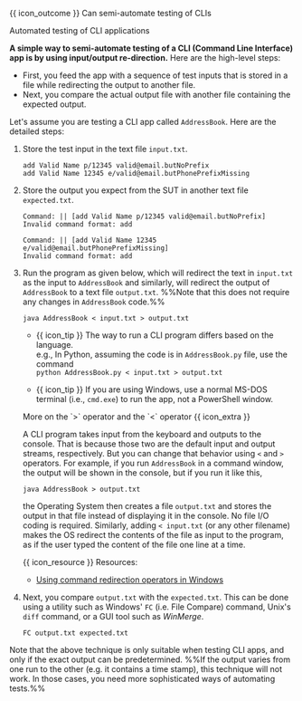 <span id="prereqs"></span>

<span id="outcomes">{{ icon_outcome }} Can semi-automate testing of CLIs</span>

<span id="title">Automated testing of CLI applications</span>

<div id="body">

**A simple way to semi-automate testing of a CLI (Command Line Interface) app is by using input/output re-direction.** Here are the high-level steps:

* First, you feed the app with a sequence of test inputs that is stored in a file while redirecting the output to another file.
* Next, you compare the actual output file with another file containing the expected output.

Let's assume you are testing a CLI app called `AddressBook`. Here are the detailed steps:

1. Store the test input in the text file `input.txt`.

   <panel header="%%{{ icon_example }} Example `input.txt`%%" type="seamless">

   ```
   add Valid Name p/12345 valid@email.butNoPrefix
   add Valid Name 12345 e/valid@email.butPhonePrefixMissing
   ```

   </panel>

1. Store the output you expect from the SUT in another text file `expected.txt`.

   <panel header="%%{{ icon_example }} Example `expected.txt`%%" type="seamless">

   ```
   Command: || [add Valid Name p/12345 valid@email.butNoPrefix]
   Invalid command format: add

   Command: || [add Valid Name 12345 e/valid@email.butPhonePrefixMissing]
   Invalid command format: add
   ```
   </panel>

1. Run the program as given below, which will redirect the text in `input.txt` as the input to `AddressBook` and similarly, will redirect the output of `AddressBook` to a text file `output.txt`. %%Note that this does not require any changes in `AddressBook` code.%%

   ```sh{.no-line-numbers}
   java AddressBook < input.txt > output.txt
   ```

   * {{ icon_tip }} The way to run a CLI program differs based on the language.<br>
     e.g., In Python, assuming the code is in `AddressBook.py` file, use the command<br>
      `python AddressBook.py < input.txt > output.txt`

   * {{ icon_tip }} If you are using Windows, use a normal MS-DOS terminal (i.e., `cmd.exe`) to run the app, not a PowerShell window.

   <panel minimized >
   <span slot="header" class="card-title"><md>More on the `>` operator and the `<` operator {{ icon_extra }}</md></span>

   A CLI program takes input from the keyboard and outputs to the console. That is because those two are the default input and output streams, respectively. But you can change that behavior using ` < ` and ` > ` operators. For example, if you run `AddressBook` in a command window, the output will be shown in the console, but if you run it like this,

   ```sh{.no-line-numbers}
   java AddressBook > output.txt
   ```

   the Operating System then creates a file `output.txt` and stores the output in that file instead of displaying it in the console. No file I/O coding is required. Similarly, adding ` < input.txt ` (or any other filename) makes the OS redirect the contents of the file as input to the program, as if the user typed the content of the file one line at a time.

   <box>

   {{ icon_resource }} Resources:
   * [Using command redirection operators in Windows](http://technet.microsoft.com/en-us/library/bb490982.aspx)

   </box>

   </panel><p/>

1. Next, you compare `output.txt` with the `expected.txt`. This can be done using a utility such as Windows' `FC` (i.e. File Compare) command, Unix's `diff` command, or a GUI tool such as _WinMerge_.

   ```{.no-line-numbers}
   FC output.txt expected.txt
   ```

Note that the above technique is only suitable when testing CLI apps, and only if the exact output can be predetermined. %%If the output varies from one run to the other (e.g. it contains a time stamp), this technique will not work. In those cases, you need more sophisticated ways of automating tests.%%

<include src="../../../common/popOvers.md#cli" />

</div>

<div id="extras">
</div>

